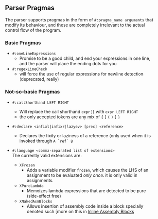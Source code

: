 ## Parser Pragmas

The parser supports pragmas in the form of `#:pragma_name arguments` that modify its behaviour, and these are completely irrelevant to the actual control flow of the program.

### Basic Pragmas

* `#:oneLineExpressions`
  * Promise to be a good child, and end your expressions in one line, and the parser will place the ending dots for you
* `#:regexLineCheck`
  * will force the use of regular expressions for newline detection \(deprecated, really\)

### Not-so-basic Pragmas

* `#:callShorthand LEFT RIGHT`

  * Will replace the call shorthand `expr[]` with `expr LEFT RIGHT`
  * the only accepted tokens are any mix of `{` `[` `(` `)` `]` `}`

* `#:declare <infixl|infixr|lazyev> [prec] <reference>`

  * Declares the fixity or laziness of a reference \(only used when it is invoked through ``A `ref` B``

* `#:language <comma-separated list of extensions>`  
  The currently valid extensions are:

  * `XFrozen`
    * Adds a variable modifier `frozen`, which causes the LHS of an assignment to be evaluated _only once_. it is only valid in assignments.
  * `XPureLambda`
    * Memoizes lambda expressions that are detected to be pure \(side-effect free\)
  * `XNakedAsmBlocks`
    * Allows insertion of assembly code inside a block specially denoted such [more on this in [Inline Assembly Blocks](#inline-assembly-blocks.md)



